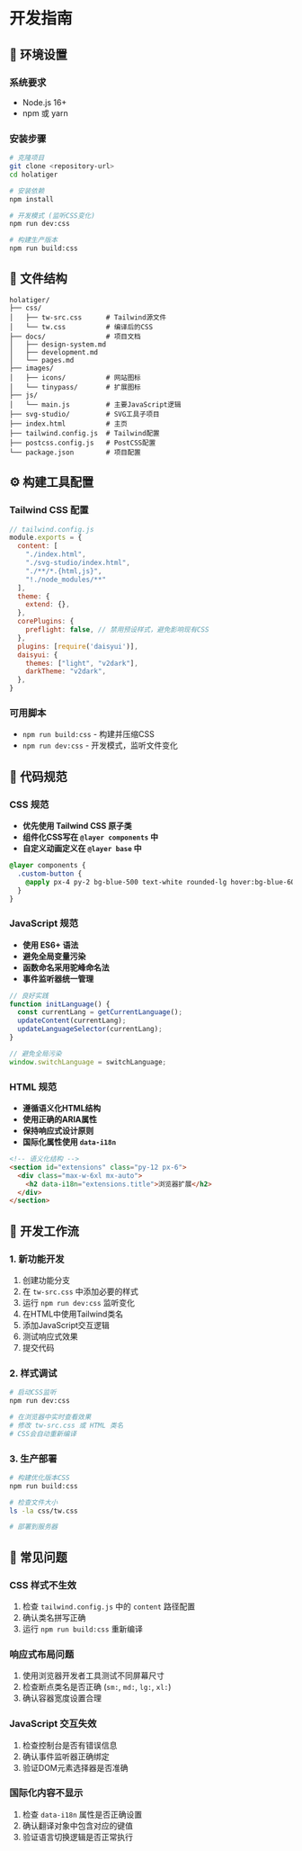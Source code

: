 # 开发指南

## 🚀 环境设置

### 系统要求
- Node.js 16+ 
- npm 或 yarn

### 安装步骤
```bash
# 克隆项目
git clone <repository-url>
cd holatiger

# 安装依赖
npm install

# 开发模式 (监听CSS变化)
npm run dev:css

# 构建生产版本
npm run build:css
```

## 📁 文件结构

```
holatiger/
├── css/
│   ├── tw-src.css      # Tailwind源文件
│   └── tw.css          # 编译后的CSS
├── docs/               # 项目文档
│   ├── design-system.md
│   ├── development.md
│   └── pages.md
├── images/
│   ├── icons/          # 网站图标
│   └── tinypass/       # 扩展图标
├── js/
│   └── main.js         # 主要JavaScript逻辑
├── svg-studio/         # SVG工具子项目
├── index.html          # 主页
├── tailwind.config.js  # Tailwind配置
├── postcss.config.js   # PostCSS配置
└── package.json        # 项目配置
```

## ⚙️ 构建工具配置

### Tailwind CSS 配置
```javascript
// tailwind.config.js
module.exports = {
  content: [
    "./index.html",
    "./svg-studio/index.html", 
    "./**/*.{html,js}",
    "!./node_modules/**"
  ],
  theme: {
    extend: {},
  },
  corePlugins: {
    preflight: false, // 禁用预设样式，避免影响现有CSS
  },
  plugins: [require('daisyui')],
  daisyui: {
    themes: ["light", "v2dark"],
    darkTheme: "v2dark",
  },
}
```

### 可用脚本
- `npm run build:css` - 构建并压缩CSS
- `npm run dev:css` - 开发模式，监听文件变化

## 📝 代码规范

### CSS 规范
- **优先使用 Tailwind CSS 原子类**
- **组件化CSS写在 `@layer components` 中**
- **自定义动画定义在 `@layer base` 中**

```css
@layer components {
  .custom-button {
    @apply px-4 py-2 bg-blue-500 text-white rounded-lg hover:bg-blue-600 transition-colors;
  }
}
```

### JavaScript 规范
- **使用 ES6+ 语法**
- **避免全局变量污染**
- **函数命名采用驼峰命名法**
- **事件监听器统一管理**

```javascript
// 良好实践
function initLanguage() {
  const currentLang = getCurrentLanguage();
  updateContent(currentLang);
  updateLanguageSelector(currentLang);
}

// 避免全局污染
window.switchLanguage = switchLanguage;
```

### HTML 规范
- **遵循语义化HTML结构**
- **使用正确的ARIA属性**
- **保持响应式设计原则**
- **国际化属性使用 `data-i18n`**

```html
<!-- 语义化结构 -->
<section id="extensions" class="py-12 px-6">
  <div class="max-w-6xl mx-auto">
    <h2 data-i18n="extensions.title">浏览器扩展</h2>
  </div>
</section>
```

## 🔧 开发工作流

### 1. 新功能开发
1. 创建功能分支
2. 在 `tw-src.css` 中添加必要的样式
3. 运行 `npm run dev:css` 监听变化
4. 在HTML中使用Tailwind类名
5. 添加JavaScript交互逻辑
6. 测试响应式效果
7. 提交代码

### 2. 样式调试
```bash
# 启动CSS监听
npm run dev:css

# 在浏览器中实时查看效果
# 修改 tw-src.css 或 HTML 类名
# CSS会自动重新编译
```

### 3. 生产部署
```bash
# 构建优化版本CSS
npm run build:css

# 检查文件大小
ls -la css/tw.css

# 部署到服务器
```

## 🐛 常见问题

### CSS 样式不生效
1. 检查 `tailwind.config.js` 中的 `content` 路径配置
2. 确认类名拼写正确
3. 运行 `npm run build:css` 重新编译

### 响应式布局问题
1. 使用浏览器开发者工具测试不同屏幕尺寸
2. 检查断点类名是否正确 (`sm:`, `md:`, `lg:`, `xl:`)
3. 确认容器宽度设置合理

### JavaScript 交互失效
1. 检查控制台是否有错误信息
2. 确认事件监听器正确绑定
3. 验证DOM元素选择器是否准确

### 国际化内容不显示
1. 检查 `data-i18n` 属性是否正确设置
2. 确认翻译对象中包含对应的键值
3. 验证语言切换逻辑是否正常执行